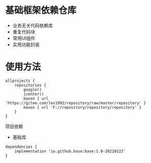 # 基础框架依赖仓库

- 业务无关代码依赖库
- 重复代码块
- 常用UI组件
- 实用功能封装

# 使用方法

```
allprojects {
    repositories {
        google()
        jcenter()
        maven { url 'https://gitee.com/lex1992/repository/raw/master/repository' }
        maven { url 'F://repository/repository/repository' }
    }
}
```

项目依赖

- 基础库

```
dependencies {
    implementation 'io.github.base:base:1.0-20210122'
}
```

